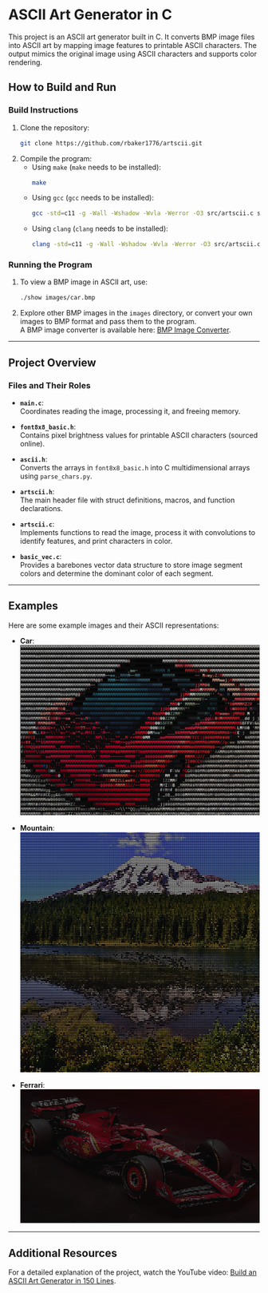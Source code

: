 # ASCII Art Generator in C

This project is an ASCII art generator built in C. It converts BMP image files into ASCII art by mapping image features to printable ASCII characters. The output mimics the original image using ASCII characters and supports color rendering.

## How to Build and Run

### Build Instructions
1. Clone the repository:
   ```bash
   git clone https://github.com/rbaker1776/artscii.git
   ```
2. Compile the program:
   - Using `make` (`make` needs to be installed):
     ```bash
     make
     ```
   - Using `gcc` (`gcc` needs to be installed):
     ```bash
     gcc -std=c11 -g -Wall -Wshadow -Wvla -Werror -O3 src/artscii.c src/basic_vec.c src/main.c -o show
     ```
   - Using `clang` (`clang` needs to be installed):
     ```bash
     clang -std=c11 -g -Wall -Wshadow -Wvla -Werror -O3 src/artscii.c src/basic_vec.c src/main.c -o show
     ```

### Running the Program
1. To view a BMP image in ASCII art, use:
   ```bash
   ./show images/car.bmp
   ```
2. Explore other BMP images in the `images` directory, or convert your own images to BMP format and pass them to the program.  
   A BMP image converter is available here: [BMP Image Converter](https://cloudconvert.com/bmp-converter).

---

## Project Overview

### Files and Their Roles
- **`main.c`**:  
  Coordinates reading the image, processing it, and freeing memory.
  
- **`font8x8_basic.h`**:  
  Contains pixel brightness values for printable ASCII characters (sourced online).

- **`ascii.h`**:  
  Converts the arrays in `font8x8_basic.h` into C multidimensional arrays using `parse_chars.py`.

- **`artscii.h`**:  
  The main header file with struct definitions, macros, and function declarations.

- **`artscii.c`**:  
  Implements functions to read the image, process it with convolutions to identify features, and print characters in color.

- **`basic_vec.c`**:  
  Provides a barebones vector data structure to store image segment colors and determine the dominant color of each segment.

---

## Examples

Here are some example images and their ASCII representations:

- **Car**:  
  ![ASCII Car Image](sample_output/ascii_car.png)  

- **Mountain**:  
  ![ASCII Mountain Image](sample_output/ascii_mountain.png)  

- **Ferrari**:  
  ![ASCII Ferrari Image](sample_output/ascii_ferrari.png)  

---

## Additional Resources
For a detailed explanation of the project, watch the YouTube video: [Build an ASCII Art Generator in 150 Lines](https://youtu.be/SSQ9Wnw4noA).